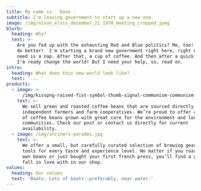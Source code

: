 ```yaml
---
title: My name is   Dave .
subtitle: I'm leaving government to start up a new one.
image: /img/nixon_elvis_december_21_1970_meeting_cropped.jpeg
blurb:
  heading: Why?
  text: >-
    Are you fed up with the exhausting Red and Blue politics? Me, too! And I can
    do better!  I'm starting a brand new government right here, right now. All I
    need is a nap. After that, a cup of coffee. And then after a quick pit-stop,
    I'm ready change the world! But I need your help, so, read on.
intro:
  heading: What does this new world look like?
  text: '... '
products:
  - image: >-
      /img/kisspng-raised-fist-symbol-thumb-signal-communism-communism-5ac493311f9428.8496086615228321771294.jpg
    text: >-
      We sell green and roasted coffee beans that are sourced directly from
      independent farmers and farm cooperatives. We’re proud to offer a variety
      of coffee beans grown with great care for the environment and local
      communities. Check our post or contact us directly for current
      availability.
  - image: /img/shriners-parades.jpg
    text: >-
      We offer a small, but carefully curated selection of brewing gear and
      tools for every taste and experience level. No matter if you roast your
      own beans or just bought your first french press, you’ll find a gadget to
      fall in love with in our shop.
values:
  heading: Our values
  text: 'Boats. Lots of boats--preferably, near water.'
---
```


